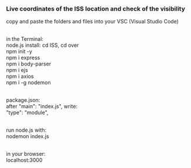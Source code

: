 <h3> Live coordinates of the ISS location and check of the visibility </h3>

copy and paste the folders and files into your VSC (Visual Studio Code) <br> <br>

in the Terminal: <br>
node.js install: cd ISS, cd over <br>
npm init -y <br>
npm i express <br>
npm i body-parser <br>
npm i ejs <br>
npm i axios <br>
npm i -g nodemon <br> <br>


package.json: <br>
after "main": "index.js", write: <br> 
"type": "module", <br> <br>


run node.js with: <br>
nodemon index.js <br> <br>

in your browser: <br>
localhost:3000
